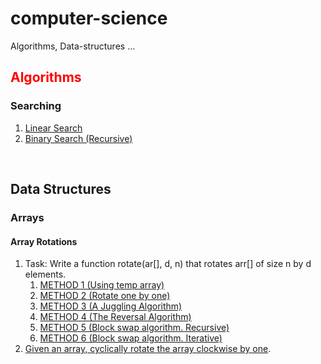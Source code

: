 # computer-science
Algorithms, Data-structures ...


<h2><font color="red">Algorithms</font></h2>
<h3>Searching</h3>
<ol>
  <li><a href="https://github.com/vilenet/computer-science/blob/master/1%20Algo/1%20Search/1_Linear_Search.cpp">Linear Search</a></li>
  <li><a href="https://github.com/vilenet/computer-science/blob/master/1%20Algo/1%20Search/2_Binary_Search_Recursive.cpp">Binary Search (Recursive)</a></li>
</ol>

<br>
<h2>Data Structures</h2>
<h3>Arrays</h3>
<h4>Array Rotations</h4>

<ol>
  <li>Task: Write a function rotate(ar[], d, n) that rotates arr[] of size n by d elements.  
    <ol>
      <li><a href="https://github.com/vilenet/computer-science/blob/master/2%20DS/1%20Array/1%20Array%20Rotations/1_Array_Rotation_using_temp_array.cpp">METHOD 1 (Using temp array)</a></li> 
      <li><a href="https://github.com/vilenet/computer-science/blob/master/2%20DS/1%20Array/1%20Array%20Rotations/2_Array_Rotation_one_by_one.cpp">METHOD 2 (Rotate one by one)</a></li>
      <li><a href="https://github.com/vilenet/computer-science/blob/master/2%20DS/1%20Array/1%20Array%20Rotations/3_Array_Rotation_Juggling_Algorithm.cpp">METHOD 3 (A Juggling Algorithm)</a></li>
      <li><a href="https://github.com/vilenet/computer-science/blob/master/2%20DS/1%20Array/1%20Array%20Rotations/4_Array_Rotation_reversal_algorithm.cpp.cpp">METHOD 4 (The Reversal Algorithm)</a>   </li>
      <li><a href="https://github.com/vilenet/computer-science/blob/master/2%20DS/1%20Array/1%20Array%20Rotations/5_Array_Rotation_block_swap_algorithm_recursive.cpp.cpp">METHOD 5 (Block swap algorithm. Recursive)</a></li>
      <li><a href="https://github.com/vilenet/computer-science/blob/master/2%20DS/1%20Array/1%20Array%20Rotations/6_Array_Rotation_block_swap_algorithm_iterative.cpp">METHOD 6 (Block swap algorithm. Iterative)</a></li>
    </ol>  
  </li>

  <li><a href="https://github.com/vilenet/computer-science/blob/master/2%20DS/1%20Array/1%20Array%20Rotations/6_Array_Rotation_cyclically_by_one.cpp">Given an array, cyclically rotate the array clockwise by one</a>.</li>

</ol>

